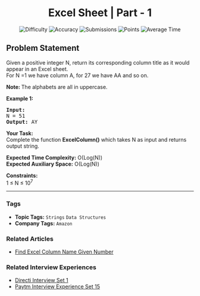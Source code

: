 <h1 align="center">Excel Sheet | Part - 1</h1>

<p align="center">
  <img alt="Difficulty" title="Difficulty" src="https://custom-icon-badges.demolab.com/badge/Difficulty: Medium-1F222E?style=for-the-badge&logoColor=white&logo=fire"/>
  <img alt="Accuracy" title="Accuracy" src="https://custom-icon-badges.demolab.com/badge/Accuracy: 33.67%25-1F222E?style=for-the-badge&logoColor=white&logo=target"/>
  <img alt="Submissions" title="Submissions" src="https://custom-icon-badges.demolab.com/badge/Submissions: 54K+-1F222E?style=for-the-badge&logoColor=white&logo=repo"/>
  <img alt="Points" title="Points" src="https://custom-icon-badges.demolab.com/badge/Points: 4-1F222E?style=for-the-badge&logoColor=white&logo=award"/>
  <img alt="Average Time" title="Average Time" src="https://custom-icon-badges.demolab.com/badge/Average%20Time: 30m-1F222E?style=for-the-badge&logoColor=white&logo=clock"/>
</p>

## Problem Statement

Given a positive integer N, return its corresponding column title as it would appear in an Excel sheet.<br>
For N =1 we have column A, for 27 we have AA and so on.

<b>Note: </b>The alphabets are all in uppercase.

<b>Example 1:</b>

<pre><b>Input:
</b>N = 51
<b>Output: </b>AY
</pre>

<b>Your Task:</b><br>
Complete the function <b>ExcelColumn()</b> which takes N as input and returns output string.

<b>Expected Time Complexity:</b> O(Log(N))<br>
<b>Expected Auxiliary Space:</b> O(Log(N))

<b>Constraints:</b><br>
1 ≤ N ≤ 10<sup>7</sup>


<hr>

### Tags
- **Topic Tags:** `Strings` `Data Structures`
- **Company Tags:** `Amazon`

### Related Articles
- [Find Excel Column Name Given Number](https://www.geeksforgeeks.org/find-excel-column-name-given-number/)

### Related Interview Experiences
- [Directi Interview Set 1](https://www.geeksforgeeks.org/directi-interview-set-1/)
- [Paytm Interview Experience Set 15](https://www.geeksforgeeks.org/paytm-interview-experience-set-15/)

